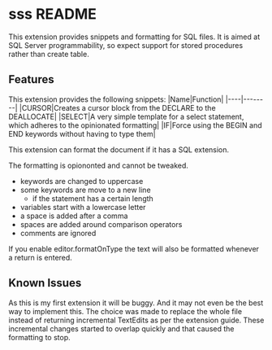 # sss README

This extension provides snippets and formatting for SQL files. It is aimed at SQL Server programmability, so expect support for stored procedures rather than create table.

## Features

This extension provides the following snippets:
|Name|Function|
|----|--------|
|CURSOR|Creates a cursor block from the DECLARE to the DEALLOCATE|
|SELECT|A very simple template for a select statement, which adheres to the opinionated formatting|
|IF|Force using the BEGIN and END keywords without having to type them|


This extension can format the document if it has a SQL extension.


The formatting is opiononted and cannot be tweaked.
- keywords are changed to uppercase
- some keywords are move to a new line
  - if the statement has a certain length
- variables start with a lowercase letter
- a space is added after a comma
- spaces are added around comparison operators
- comments are ignored

If you enable editor.formatOnType the text will also be formatted whenever a return is entered.

## Known Issues

As this is my first extension it will be buggy. And it may not even be the best way to implement this.
The choice was made to replace the whole file instead of returning incremental TextEdits as per the extension guide.
These incremental changes started to overlap quickly and that caused the formatting to stop.

